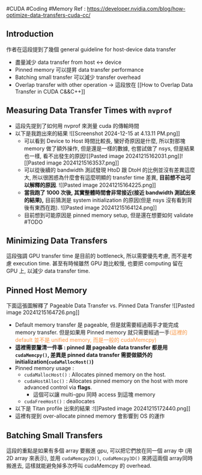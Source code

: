 #CUDA #Coding #Memory 
Ref : https://developer.nvidia.com/blog/how-optimize-data-transfers-cuda-cc/

## Introduction
作者在這段提到了幾個 general guideline for host-device data transfer
- 盡量減少 data transfer from host ↔ device
- Pinned memory 可以提昇 data transfer performance
- Batching small transfer 可以減少 transfer overhead
- Overlap transfer with other operation → 這段放在 [[How to Overlap Data Transfer in CUDA C&&C++]]
## Measuring Data Transfer Times with `nvprof`
- 這段先提到了如何用 nvprof 來測量 cuda 的傳輸時間
- 以下是我跑出來的結果 ![[Screenshot 2024-12-15 at 4.13.11 PM.png]]
	- 可以看到 Device to Host 時間比較長, 蠻好奇原因是什麼, 所以對那塊 memory 做了額外操作, 但是還是一樣的數據, 也嘗試做了 nsys, 但是結果也一樣, 看不出發生的原因![[Pasted image 20241215162031.png]]![[Pasted image 20241215163537.png]]
	- 可以從後續的 bandwidth 測試發現 HtoD 跟 DtoH 的比例並沒有差異這麼大, 所以很困惑為什麼會有這麼明顯的 transfer time 差異, **目前想不出可以解釋的原因**. ![[Pasted image 20241215164225.png]]
	- **當我跑了 1000 次後, 其實整體時間會非常接近(接近 bandwidth 測試出來的結果),** 目前猜測是 system initialization 的原因(但是 nsys 沒有看到背後有東西在跑). ![[Pasted image 20241215164124.png]]
	- 目前想到可能原因是 pinned memory setup, 但是還在想要如何 validate #TODO 
## Minimizing Data Transfers
這段強調 GPU transfer time 是目前的 bottleneck, 所以需要優先考慮, 而不是考慮 execution time. 甚至有時候雖然 GPU 跑比較慢, 也要把 computing 留在 GPU 上, 以減少 data transfer time.

## Pinned Host Memory
下面這張圖解釋了 Pageable Data Transfer vs. Pinned Data Transfer ![[Pasted image 20241215164726.png]]
- Default memory transfer 是 pageable, 但是就需要經過兩手才能完成 memory transfer. 但是如果用 Pinned memory 就只需要經過一手<font color="#f79646">(這裡的 default 並不是 unified memory, 而是一般的 cudaMemcpy)</font>
- **這裡需要釐清一件事 : pinned 跟 pageable data transfer 都是用 `cudaMemcpy()`, 差異是 pinned data transfer 需要做額外的 initialization(`cudaMallocHost()`)**
- Pinned memory usage : 
	- `cudaMallocHost()` : Allocates pinned memory on the host.
	- `cudaHostAlloc()` : Allocates pinned memory on the host with more advanced control via **flags**.
		- 這個可以讓 multi-gpu 同時 access 到這塊 memory
	- `cudaFreeHost()` : deallocates
- 以下是 Titan profile 出來的結果 :![[Pasted image 20241215172440.png]]
- 這裡有提到 over-allocate pinned memory 會影響到 OS 的運作
## Batching Small Transfers
這段的重點是如果有多個 array 要搬進 gpu, 可以把它們放在同一個 array 中 (用 2D array 來表示), 並用 `cudaMemcpy2D()`, `cudaMemcpy3D()` 來將這兩個 array同時搬進去, 這樣就能避免掉多次呼叫 cudaMemcpy 的 overhead.